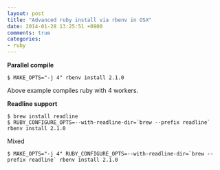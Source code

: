 ```yaml
---
layout: post
title: "Advanced ruby install via rbenv in OSX"
date: 2014-01-28 13:25:51 +0900
comments: true
categories:
- ruby
---
```


**Parallel compile**

```
$ MAKE_OPTS="-j 4" rbenv install 2.1.0
```

Above example compiles ruby with 4 workers.

**Readline support**

```
$ brew install readline
$ RUBY_CONFIGURE_OPTS=--with-readline-dir=`brew --prefix readline` rbenv install 2.1.0
```

Mixed

```
$ MAKE_OPTS="-j 4" RUBY_CONFIGURE_OPTS=--with-readline-dir=`brew --prefix readline` rbenv install 2.1.0
```
